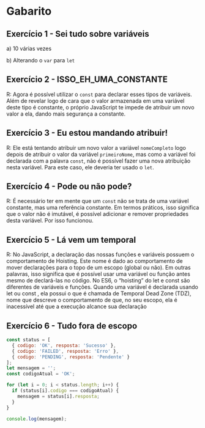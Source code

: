 # Gabarito

## Exercício 1 - Sei tudo sobre variáveis
a) 10 várias vezes

b) Alterando o `var` para `let`

## Exercício 2 - ISSO_EH_UMA_CONSTANTE
R: Agora é possível utilizar o `const` para declarar esses tipos de variáveis. Além de revelar logo de cara que o valor armazenada em uma variável deste tipo é constante, o próprio JavaScript te impede de atribuir um novo valor a ela, dando mais segurança a constante.

## Exercício 3 - Eu estou mandando atribuir!
R: Ele está tentando atribuir um novo valor a variável `nomeCompleto` logo depois de atribuir o valor da variável `primeiroNome`, mas como a variável foi declarada com a palavra `const`, não é possível fazer uma nova atribuição nesta variável. Para este caso, ele deveria ter usado o `let`.

## Exercício 4 - Pode ou não pode?
R: É necessário ter em mente que um `const` não se trata de uma variável constante, mas uma referência constante. Em termos práticos, isso significa que o valor não é imutável, é possível adicionar e remover propriedades desta variável. Por isso funcionou.

## Exercício 5 - Lá vem um temporal
R: No JavaScript, a declaração das nossas funções e variáveis possuem o comportamento de Hoisting. Este nome é dado ao comportamento de mover declarações para o topo de um escopo (global ou não). Em outras palavras, isso significa que é possível usar uma variável ou função antes mesmo de declará-las no código. No ES6, o “hoisting” do let e const são diferentes de variáveis e funções. Quando uma variável é declarada usando let ou const , ela possui o que é chamada de Temporal Dead Zone (TDZ), nome que descreve o comportamento de que, no seu escopo, ela é inacessível até que a execução alcance sua declaração

## Exercício 6 - Tudo fora de escopo
``` javascript
const status = [
  { codigo: 'OK', resposta: 'Sucesso' },
  { codigo: 'FAILED', resposta: 'Erro' },
  { codigo: 'PENDING', resposta: 'Pendente' }
];
let mensagem = '';
const codigoAtual = 'OK';

for (let i = 0; i < status.length; i++) {
  if (status[i].codigo === codigoAtual) {
    mensagem = status[i].resposta;
  }
}

console.log(mensagem);
```
